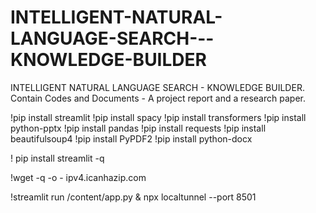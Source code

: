 # INTELLIGENT-NATURAL-LANGUAGE-SEARCH---KNOWLEDGE-BUILDER
INTELLIGENT NATURAL LANGUAGE  SEARCH - KNOWLEDGE BUILDER. Contain Codes and Documents - A project report and a research paper.


!pip install streamlit
!pip install spacy
!pip install transformers
!pip install python-pptx
!pip install pandas
!pip install requests
!pip install beautifulsoup4
!pip install PyPDF2
!pip install python-docx


! pip install streamlit -q

!wget -q -o - ipv4.icanhazip.com 

!streamlit run /content/app.py & npx localtunnel --port 8501
